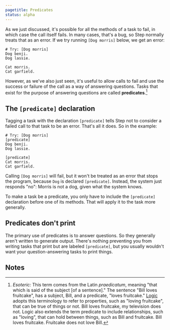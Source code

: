 ```yaml
---
pagetitle: Predicates
status: alpha
---
```

As we just discussed, it's possible for all the methods of a task to fail, in which case the call itself fails.  In many cases, that's a bug, so Step normally treats that as an error.  If we try running `[Dog morris]` below, we get an error:
```Step
# Try: [Dog morris]
Dog benji.
Dog lassie.

Cat morris.
Cat garfield.
```
  However, as we've also just seen, it's useful to allow calls to fail and use the success or failure of the call as a way of answering questions.  Tasks that exist for the purpose of answering questions are called **predicates**.[^1]  

## The `[predicate]` declaration
Tagging a task with the declaration `[predicate]` tells Step not to consider a failed call to that task to be an error.  That's all it does.  So in the example:
```Step
# Try: [Dog morris]
[predicate]
Dog benji.
Dog lassie.

[predicate]
Cat morris.
Cat garfield.
```
Calling `[Dog morris]` will fail, but it won't be treated as an error that stops the program, because `Dog` is declared `[predicate]`.  Instead, the system just responds "no": Morris is not a dog, given what the system knows.

To make a task be a predicate, you only have to include the `[predicate]` declaration before one of its methods. That will apply it to the task more generally.

## Predicates don't print

The primary use of predicates is to answer questions.  So they generally aren't written to generate output.  There's nothing preventing you from writing tasks that print but are labeled `[predicate]`, but you usually wouldn't want your question-answering tasks to print things.

## Notes

[^1]: *Esoteric:* This term comes from the Latin *praedicatum*, meaning "that which is said of the subject [of a sentence]." The sentence "Bill loves fruitcake", has a subject, Bill, and a predicate, "loves fruitcake."  [Logic](logic) adopts this terminology to refer to properties, such as "loving fruitcake", that can be true of things or not.  Bill loves fruitcake, my television does not.  Logic also extends the term predicate to include relationships, such as "loving", that can hold between things, such as Bill and fruitcake.  Bill loves fruitcake.  Fruitcake does not love Bill.
